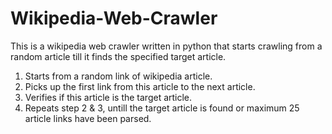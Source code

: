 # Wikipedia-Web-Crawler
This is a wikipedia web crawler written in python that starts crawling from a random article till it finds the specified target article.

1. Starts from a random link of wikipedia article. 
2. Picks up the first link from this article to the next article. 
3. Verifies if this article is the target article.
4. Repeats step 2 & 3, untill the target article is found or maximum 25 article links have been parsed.

